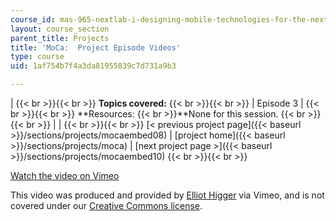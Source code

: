 ```yaml
---
course_id: mas-965-nextlab-i-designing-mobile-technologies-for-the-next-billion-users-fall-2008
layout: course_section
parent_title: Projects
title: 'MoCa:  Project Episode Videos'
type: course
uid: 1af754b7f4a3da81955839c7d731a9b3

---
```


|  {{< br >}}{{< br >}} **Topics covered:** {{< br >}}{{< br >}}  | Episode 3 |  {{< br >}}{{< br >}} **Resources:  {{< br >}}**None for this session. {{< br >}}{{< br >}}  |
|  {{< br >}}{{< br >}} [< previous project page]({{< baseurl >}}/sections/projects/mocaembed08) &#124; [project home]({{< baseurl >}}/sections/projects/moca) &#124; [next project page >]({{< baseurl >}}/sections/projects/mocaembed10) {{< br >}}{{< br >}}  

[Watch the video on Vimeo](http://vimeo.com/moogaloop.swf?clip_id=1957271&server=vimeo.com&show_title=0&show_byline=0&show_portrait=0&color=&fullscreen=0&group_id=)

This video was produced and provided by [Elliot Higger](http://vimeo.com/user718926) via Vimeo, and is not covered under our [Creative Commons license](/terms/#cc).